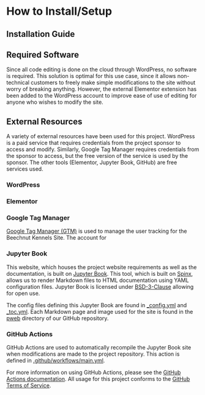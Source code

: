 # How to Install/Setup

<!--
What needs to be on this page
- If someone wanted to deploy your application on their own environment, what should they do?  
- What software is needed?  (docker really shines here)
- What external resources are used (put any free/paid tier information here)
-->

## Installation Guide



## Required Software

Since all code editing is done on the cloud through WordPress, no software is required. This solution is optimal for this use case, since it allows non-technical customers to freely make simple modifications to the site without worry of breaking anything. However, the external Elementor extension has been added to the WordPress account to improve ease of use of editing for anyone who wishes to modify the site.

## External Resources

A variety of external resources have been used for this project. WordPress is a paid service that requires credentials from the project sponsor to access and modify. Similarly, Google Tag Manager requires credentials from the sponsor to access, but the free version of the service is used by the sponsor. The other tools (Elementor, Jupyter Book, GitHub) are free services used.

### WordPress



### Elementor



### Google Tag Manager

<a href="https://marketingplatform.google.com/about/tag-manager/" target="_blank">Google Tag Manager (GTM)</a> is used to manage the user tracking for the Beechnut Kennels Site. The account for 

### Jupyter Book

This website, which houses the project website requirements as well as the documentation, is built on <a href="https://github.com/jupyter-book/jupyter-book" target="_blank">Jupyter Book</a>. This tool, which is built on <a href="https://github.com/sphinx-doc/sphinx" target="_blank">Spinx</a>, allows us to render Markdown files to HTML documentation using YAML configuration files. Jupyter Book is licensed under <a href="https://github.com/jupyter-book/jupyter-book?tab=BSD-3-Clause-1-ov-file" target="_blank">BSD-3-Clause</a> allowing for open use.

The config files defining this Jupyter Book are found in <a href="https://github.com/cs495-bowfin/marketing/blob/main/_config.yml" target="_blank">_config.yml</a> and <a href="https://github.com/cs495-bowfin/marketing/blob/main/_toc.yml" target="_blank">_toc.yml</a>. Each Markdown page and image used for the site is found in the <a href="https://github.com/cs495-bowfin/marketing/tree/main/pweb" target="_blank">pweb</a> directory of our GitHub repository.

### GitHub Actions

GitHub Actions are used to automatically recompile the Jupyter Book site when modifications are made to the project repository. This action is defined in <a href="https://github.com/cs495-bowfin/marketing/blob/main/.github/workflows/main.yml" target="_blank">.github/workflows/main.yml</a>.

For more information on using GitHub Actions, please see the <a href="https://docs.github.com/en/actions" target="_blank">GitHub Actions documentation</a>. All usage for this project conforms to the <a href="https://docs.github.com/en/site-policy/github-terms/github-terms-of-service" target="_blank">GitHub Terms of Service</a>.

